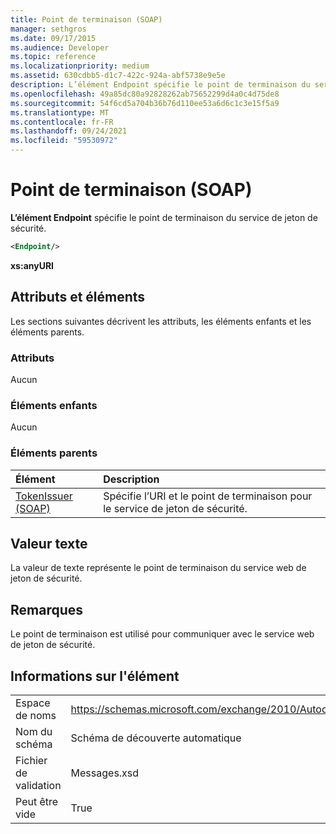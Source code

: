```yaml
---
title: Point de terminaison (SOAP)
manager: sethgros
ms.date: 09/17/2015
ms.audience: Developer
ms.topic: reference
ms.localizationpriority: medium
ms.assetid: 630cdbb5-d1c7-422c-924a-abf5738e9e5e
description: L’élément Endpoint spécifie le point de terminaison du service de jeton de sécurité.
ms.openlocfilehash: 49a85dc80a92828262ab75652299d4a0c4d75de8
ms.sourcegitcommit: 54f6cd5a704b36b76d110ee53a6d6c1c3e15f5a9
ms.translationtype: MT
ms.contentlocale: fr-FR
ms.lasthandoff: 09/24/2021
ms.locfileid: "59530972"
---
```

# <a name="endpoint-soap"></a>Point de terminaison (SOAP)

**L’élément Endpoint** spécifie le point de terminaison du service de jeton de sécurité. 
  
```XML
<Endpoint/>
```

 **xs:anyURI**
## <a name="attributes-and-elements"></a>Attributs et éléments

Les sections suivantes décrivent les attributs, les éléments enfants et les éléments parents.
  
### <a name="attributes"></a>Attributs

Aucun
  
### <a name="child-elements"></a>Éléments enfants

Aucun
  
### <a name="parent-elements"></a>Éléments parents

|**Élément**|**Description**|
|:-----|:-----|
|[TokenIssuer (SOAP)](tokenissuer-soap.md) <br/> |Spécifie l’URI et le point de terminaison pour le service de jeton de sécurité.  <br/> |
   
## <a name="text-value"></a>Valeur texte

La valeur de texte représente le point de terminaison du service web de jeton de sécurité.
  
## <a name="remarks"></a>Remarques

Le point de terminaison est utilisé pour communiquer avec le service web de jeton de sécurité.
  
## <a name="element-information"></a>Informations sur l'élément

|||
|:-----|:-----|
|Espace de noms  <br/> |https://schemas.microsoft.com/exchange/2010/Autodiscover  <br/> |
|Nom du schéma  <br/> |Schéma de découverte automatique  <br/> |
|Fichier de validation  <br/> |Messages.xsd  <br/> |
|Peut être vide  <br/> |True  <br/> |
   

